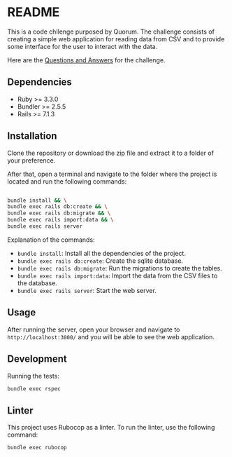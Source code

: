 # README

This is a code chllenge purposed by Quorum. 
The challenge consists of creating a simple web application for reading data from CSV and to provide some interface for
the user to interact with the data.

Here are the [Questions and Answers](questions.md) for the challenge.

## Dependencies

- Ruby >= 3.3.0
- Bundler >= 2.5.5
- Rails >= 7.1.3

## Installation

Clone the repository or download the zip file and extract it to a folder of your preference.

After that, open a terminal and navigate to the folder where the project is located and run the following commands:

```bash

bundle install && \
bundle exec rails db:create && \
bundle exec rails db:migrate && \
bundle exec rails import:data && \
bundle exec rails server

```
Explanation of the commands:

- `bundle install`: Install all the dependencies of the project.
- `bundle exec rails db:create`: Create the sqlite database.
- `bundle exec rails db:migrate`: Run the migrations to create the tables.
- `bundle exec rails import:data`: Import the data from the CSV files to the database.
- `bundle exec rails server`: Start the web server.

## Usage

After running the server, open your browser and navigate to `http://localhost:3000/` and you will be able to see the web application.

## Development

Running the tests:

```bash
bundle exec rspec
``` 

## Linter

This project uses Rubocop as a linter. To run the linter, use the following command:

```bash
bundle exec rubocop
```